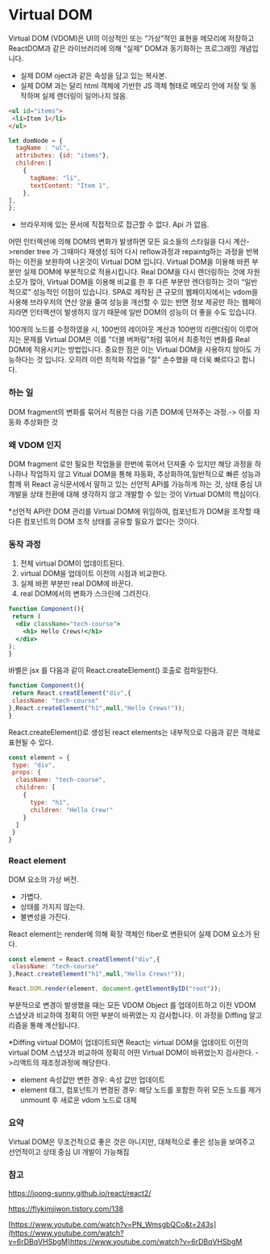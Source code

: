 # Virtual DOM
Virtual DOM (VDOM)은 UI의 이상적인 또는 “가상”적인 표현을 메모리에 저장하고 ReactDOM과 같은 라이브러리에 의해 “실제” DOM과 동기화하는 프로그래밍 개념입니다. 

- 실제 DOM oject과 같은 속성을 담고 있는 복사본. 
- 실제 DOM 과는 달리  html 객체에 기반한 JS 객체 형태로 메모리 안에 저장 및 동작하며 실제 렌더링이 일어나지 않음.
 ```html
<ul id="items">
  <li>Item 1</li>
</ul>
```
  
  ```js
  let domNode = {
    tagName : "ul",
    attributes: {id: "items"},
    children:[
      {
        tagName: "li",
        textContent: "Item 1",
      },
  ],
  };
  ```
- 브라우저에 있는 문서에 직접적으로 접근할 수 없다. Api 가 없음.

어떤 인터렉션에 의해 DOM의 변화가 발생하면 모든 요소들의 스타일을 다시 계산->render tree 가 그때마다 재생성 되어 다시 reflow과정과 repaintg하는 과정을 반복하는 이전을 보완하여 나온것이 Virtual DOM 입니다. Virtual DOM을 이용해 바뀐 부분만 실제 DOM에 부분적으로 적용시킵니다. Real DOM을 다시 렌더링하는 것에 자원 소모가 많아, Virtual DOM을 이용해 비교를 한 후 다른 부분만 렌더링하는 것이 “일반적으로” 성능적인 이점이 있습니다. SPA로 제작된 큰 규모의 웹페이지에서는 vdom을 사용해 브라우저의 연산 양을 줄여 성능을 개선할 수 있는 반면 정보 제공만 하는 웹페이지라면 인터랙션이 발생하지 않기 때문에 일반 DOM의 성능이 더 좋을 수도 있습니다. 


100개의 노드를 수정하였을 시, 100번의 레이아웃 계산과 100번의 리렌더링이 이루어지는 문제를 Virtual DOM은 이를 "더블 버퍼링"처럼 묶어서 최종적인 변화를 Real DOM에 적용시키는 방법입니다.
중요한 점은 이는 Virtual DOM을 사용하지 않아도 가능하다는 것 입니다. 오히려 이런 최적화 작업을 "잘" 손수했을 때 더욱 빠르다고 합니다.

### 하는 일 
DOM fragment의 변화를 묶어서 적용한 다음 기존 DOM에 던져주는 과정.-> 이를 자동화 추상화한 것 

### 왜 VDOM 인지 
DOM fragment 로만 필요한 작업들을 한번에 묶어서 던져줄 수 있지만 해당 과정을 하나하나 작업하지 않고 Vitual DOM을 통해 자동화, 추상화하여,일반적으로 빠른 성능과 함께 위 React 공식문서에서 말하고 있는 선언적 API를 가능하게 하는 것, 상태 중심 UI 개발을 상태 전환에 대해 생각하지 않고 개발할 수 있는 것이 Virtual DOM의 핵심이다.

*선언적 API란 DOM 관리를 Virtual DOM에 위임하여, 컴포넌트가 DOM을 조작할 때 다른 컴포넌트의 DOM 조작 상태를 공유할 필요가 없다는 것이다.

### 동작 과정 
1. 전체 virtual DOM이 업데이트된다.
2. virtual DOM을 업데이트 이전의 시점과 비교한다.
3. 실제 바뀐 부분만 real DOM에 바꾼다.
4. real DOM에서의 변화가 스크린에 그려진다.
   
```jsx
function Component(){
 return (
  <div className="tech-course">
    <h1> Hello Crews!</h1>
  </div>
);
}
```
바벨은 jsx 를 다음과 같이 React.createElement() 호출로 컴파일한다.
```js
function Component(){
 return React.creatElement("div",{
 className: "tech-course"
},React.createElement("h1",null,"Hello Crews!"));
}
```
 React.createElement()로 생성된 react elements는 내부적으로 다음과 같은 객체로 표현될 수 있다.
```js
const element = {
 type: "div",
 props: {
  className: "tech-course",
  children: [
    {
      type: "h1",
      children: "Hello Crew!"
    }
  ]
 }
}
```
### React element
DOM 요소의 가상 버전. 
- 가볍다.
- 상태를 가지지 않는다.
-  불변성을 가진다.

React element는 render에 의해 확장 객체인 fiber로 변환되어 실제 DOM 요소가 된다.
```js
const element = React.creatElement("div",{
 className: "tech-course"
},React.createElement("h1",null,"Hello Crews!"));

React.DOM.render(element, document.getElementByID("root"));
```
부분적으로 변경이 발생했을 때는 모든 VDOM Object 를 업데이트하고 이전 VDOM 스냅샷과 비교하여 정확히 어떤 부분이 바뀌였는 지 검사합니다. 이 과정을 Diffing 알고리즘을 통해 계산됩니다. 

*Diffing
virtual DOM이 업데이트되면 React는 virtual DOM을 업데이트 이전의 virtual DOM 스냅샷과 비교하여 정확히 어떤 Virtual DOM이 바뀌었는지 검사한다. ->리액트의 재조정과정에 해당한다.

- element 속성값만 변한 경우: 속성 값만 업데이트
- element 태그, 컴포넌트가 변경된 경우: 해당 노드를 포함한 하위 모든 노드를 제거 unmount 후 새로운 vdom 노드로 대체


### 요약
Virtual DOM은 무조건적으로 좋은 것은 아니지만, 대체적으로 좋은 성능을 보여주고 선언적이고 상태 중심 UI 개발이 가능해짐

### 참고
https://joong-sunny.github.io/react/react2/

https://flykimjiwon.tistory.com/138

[https://www.youtube.com/watch?v=PN_WmsgbQCo&t=243s](https://www.youtube.com/watch?v=6rDBqVHSbgM)https://www.youtube.com/watch?v=6rDBqVHSbgM

